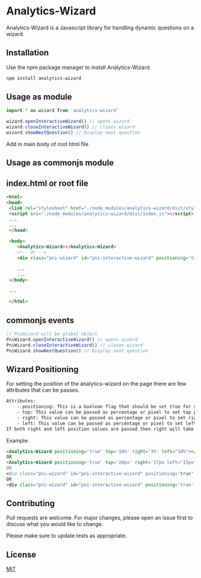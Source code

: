 # Analytics-Wizard

Analytics-Wizard is a Javascript library for handling dynamic questions on a wizard.

## Installation

Use the npm package manager to install Analytics-Wizard.

```bash
npm install analytics-wizard
```

## Usage as module

```typescript
import * as wizard from 'analytics-wizard'

wizard.openInteractiveWizard() // opens wizard
wizard.closeInteractiveWizard() // closes wizard
wizard.showNextQuestion() // Display next question 
```

Add <Analytics-Wizard></Analytics-Wizard> in main body of root html file

## Usage as commonjs module
## index.html or root file
```html
<html>
<head>
 <link rel="stylesheet" href="./node_modules/analytics-wizard/dist/style.css">   
 <script src="./node_modules/analytics-wizard/dist/index.js"></script>
 ...
 ...
 </head>

 <body>
    <Analytics-Wizard></Analytics-Wizard>
    <!-- Or -->
    <div class="pni-wizard" id="pni-interactive-wizard" positioning='true' top='10%' right='5%' left="10%"></div>

    ...
    ...
 </body>

 ...

 </html>
```

## commonjs events
```javascript
// PniWizard will be global object
PniWizard.openInteractiveWizard() // opens wizard
PniWizard.closeInteractiveWizard() // closes wizard
PniWizard.showNextQuestion() // Display next question 
```

## Wizard Positioning
For setting the position of the analytics-wizard on the page there are few attributes that can be passes.  
```HTML
Attributes:  
    - positioning: This is a boolean flag that should be set true for setting the wizard position.  
    - top: This value can be passed as percentage or pixel to set top position of the wizard.  
    - right: This value can be passed as percentage or pixel to set right position of the wizard.  
    - left: This value can be passed as percentage or pixel to set left position of the wizard.  
If both right and left position values are passed then right will take precedence.  
```
Example:  
```HTML
<Analytics-Wizard positioning='true' top='10%' right='3%' left="10%"></Analytics-Wizard>
OR
<Analytics-Wizard positioning='true' top='20px' right='17px left="15px"></Analytics-Wizard>  
OR
<div class="pni-wizard" id="pni-interactive-wizard" positioning='true' top='10%' right='3%' left="10%"></div>
OR
<div class="pni-wizard" id="pni-interactive-wizard" positioning='true' top='20px' right='17px left="15px"></div>
```

## Contributing
Pull requests are welcome. For major changes, please open an issue first to discuss what you would like to change.

Please make sure to update tests as appropriate.

## License
[MIT](https://choosealicense.com/licenses/mit/)